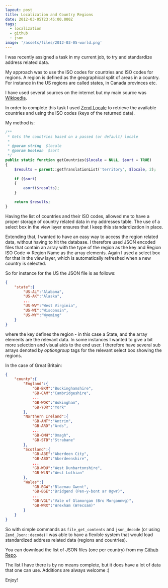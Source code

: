 ```yaml
---
layout: post
title: Localization and Country Regions
date: 2012-03-05T23:45:00.000Z
tags:
  - localization
  - github
  - json
image: '/assets/files/2012-03-05-world.png'
---
```

I was recently assigned a task in my current job, to try and standardize address related data.

My approach was to use the ISO codes for countries and ISO codes for regions. A region is defined as the geographical split of areas in a country. For instance in the US regions are called states, in Canada provinces etc.

I have used several sources on the internet but my main source was [Wikipedia](https://en.wikipedia.org/wiki/ISO_3166-2).

In order to complete this task I used [Zend Locale](https://framework.zend.com/manual/1.12/en/zend.locale.html) to retrieve the available countries and using the ISO codes (keys of the returned data).

My method is:

```php
/**
 * Gets the countries based on a passed (or default) locale
 * 
 * @param string  $locale
 * @param boolean  $sort
 */
public static function getCountries($locale = NULL, $sort = TRUE)
{
    $results = parent::getTranslationList('territory', $locale, 2);
    
    if ($sort) 
    {
        asort($results);
    }

    return $results;
}
```

Having the list of countries and their ISO codes, allowed me to have a proper storage of country related data in my addresses table. The use of a select box in the view layer ensures that I keep this standardization in place.

Extending that, I wanted to have an easy way to access the region related data, without having to hit the database. I therefore used JSON encoded files that contain an array with the type of the region as the key and Region ISO Code => Region Name as the array elements. Again I used a select box for that in the view layer, which is automatically refreshed when a new country is selected.

So for instance for the US the JSON file is as follows:

```json
{
    "state":{
        "US-AL":"Alabama",
        "US-AK":"Alaska",
        ...
        "US-WV":"West Virginia",
        "US-WI":"Wisconsin",
        "US-WY":"Wyoming"
    }
}
```

where the key defines the region - in this case a State, and the array elements are the relevant data. In some instances I wanted to give a bit more selection and visual aids to the end user. I therefore have several sub arrays denoted by *optiongroup* tags for the relevant select box showing the regions.

In the case of Great Britain:

```json
{
    "county":{
        "England":{
            "GB-BKM":"Buckinghamshire",
            "GB-CAM":"Cambridgeshire",
            ...
            "GB-WOK":"Wokingham",
            "GB-YOR":"York"
        },
        "Northern Ireland":{
            "GB-ANT":"Antrim",
            "GB-ARD":"Ards",
            ...
            "GB-OMH":"Omagh",
            "GB-STB":"Strabane"
        },
        "Scotland":{
            "GB-ABE":"Aberdeen City",
            "GB-ABD":"Aberdeenshire",
            ...
            "GB-WDU":"West Dunbartonshire",
            "GB-WLN":"West Lothian"
        },
        "Wales":{
            "GB-BGW":"Blaenau Gwent",
            "GB-BGE":"Bridgend (Pen-y-bont ar Ogwr)",
            ...
            "GB-VGL":"Vale of Glamorgan (Bro Morgannwg)",
            "GB-WRX":"Wrexham (Wrecsam)"
        }
    }
}
```

So with simple commands as `file_get_contents` and `json_decode` (or using `Zend_Json::decode`) I was able to have a flexible system that would load standardized address related data (regions and countries).

You can download the list of JSON files (one per country) from my [Github Repo](https://github.com/niden/Localized_World_Regions).

The list I have there is by no means complete, but it does have a lot of data that one can use. Additions are always welcome :)

Enjoy!
